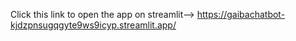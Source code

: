 Click this link to open the app on streamlit--> https://gaibachatbot-kjdzpnsugqgyte9ws9icyp.streamlit.app/
